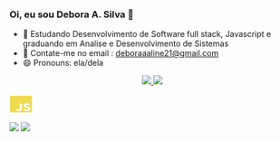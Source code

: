 ### Oi, eu sou Debora A. Silva 👋




- 🌱 Estudando Desenvolvimento de Software full stack, Javascript e graduando em Analise e Desenvolvimento de Sistemas
- 💬 Contate-me no email : deboraaaline21@gmail.com
- 😄 Pronouns: ela/dela

<div align="center">
  <a href="https://github.com/Debora1Allen">
  <img height="180em" src="https://github-readme-stats.vercel.app/api?username=Debora1Allen&show_icons=true&theme=material-palenight&include_all_commits=true&count_private=true"/>
  <img height="180em" src="https://github-readme-stats.vercel.app/api/top-langs/?username=Debora1Allen&layout=compact&langs_count=7&theme=material-palenight"/>
</div>
  <div style="display: inline_block"><br>
  <img align="center" alt="Js" height="30" width="40" src="https://raw.githubusercontent.com/devicons/devicon/master/icons/javascript/javascript-plain.svg"> 
</div>
  <div>
    <br/>
     <a href = "mailto:deboraaaline21@gmail.com"><img src="https://img.shields.io/badge/-Gmail-%23333?style=for-the-badge&logo=gmail&logoColor=white" target="_blank"></a>
  <a href="https://www.linkedin.com/in/d%C3%A9bora-silva-54a3211b2" target="_blank"><img src="https://img.shields.io/badge/-LinkedIn-%230077B5?style=for-the-badge&logo=linkedin&logoColor=white" target="_blank"></a> 
    </div>
